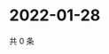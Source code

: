 # 2022-01-28

共 0 条

<!-- BEGIN WEIBO -->
<!-- 最后更新时间 Fri Jan 28 2022 23:12:01 GMT+0800 (China Standard Time) -->

<!-- END WEIBO -->
